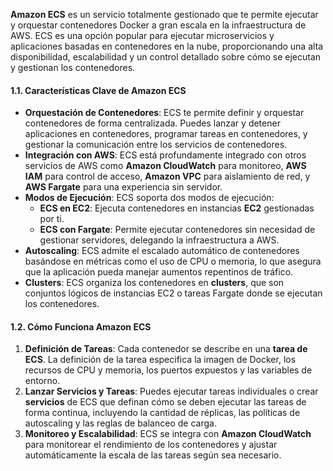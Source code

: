 **Amazon ECS** es un servicio totalmente gestionado que te permite ejecutar y orquestar contenedores Docker a gran escala en la infraestructura de AWS. ECS es una opción popular para ejecutar microservicios y aplicaciones basadas en contenedores en la nube, proporcionando una alta disponibilidad, escalabilidad y un control detallado sobre cómo se ejecutan y gestionan los contenedores.

#### 1.1. **Características Clave de Amazon ECS**

- **Orquestación de Contenedores**: ECS te permite definir y orquestar contenedores de forma centralizada. Puedes lanzar y detener aplicaciones en contenedores, programar tareas en contenedores, y gestionar la comunicación entre los servicios de contenedores.
- **Integración con AWS**: ECS está profundamente integrado con otros servicios de AWS como **Amazon CloudWatch** para monitoreo, **AWS IAM** para control de acceso, **Amazon VPC** para aislamiento de red, y **AWS Fargate** para una experiencia sin servidor.
- **Modos de Ejecución**: ECS soporta dos modos de ejecución:
    - **ECS en EC2**: Ejecuta contenedores en instancias **EC2** gestionadas por ti.
    - **ECS con Fargate**: Permite ejecutar contenedores sin necesidad de gestionar servidores, delegando la infraestructura a AWS.
- **Autoscaling**: ECS admite el escalado automático de contenedores basándose en métricas como el uso de CPU o memoria, lo que asegura que la aplicación pueda manejar aumentos repentinos de tráfico.
- **Clusters**: ECS organiza los contenedores en **clusters**, que son conjuntos lógicos de instancias EC2 o tareas Fargate donde se ejecutan los contenedores.

#### 1.2. **Cómo Funciona Amazon ECS**

1. **Definición de Tareas**: Cada contenedor se describe en una **tarea de ECS**. La definición de la tarea especifica la imagen de Docker, los recursos de CPU y memoria, los puertos expuestos y las variables de entorno.
2. **Lanzar Servicios y Tareas**: Puedes ejecutar tareas individuales o crear **servicios** de ECS que definan cómo se deben ejecutar las tareas de forma continua, incluyendo la cantidad de réplicas, las políticas de autoscaling y las reglas de balanceo de carga.
3. **Monitoreo y Escalabilidad**: ECS se integra con **Amazon CloudWatch** para monitorear el rendimiento de los contenedores y ajustar automáticamente la escala de las tareas según sea necesario.